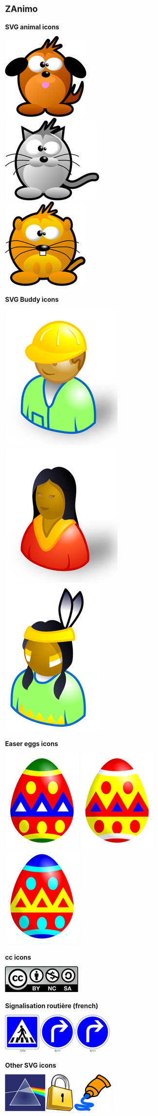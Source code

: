 # ZAnimo

## SVG animal icons

![](./zanimo/za-dog.svg)
![](./zanimo/za-cat.svg)
![](./zanimo/za-tictac.svg)

## SVG Buddy icons 

![](./buddy/buddy_worker.svg)
![](./buddy/buddy_india.svg)
![](./buddy/buddy_indien4.svg)

## Easer eggs icons 

![](./eggs/egg1.svg)
![](./eggs/egg2.svg)
![](./eggs/egg3.svg)

## cc icons

![](./cc/by-nc-sa.svg)

## Signalisation routière (french)

<img src="https://github.com/Viglino/zanimo/blob/master/panneaux/C20a.svg" height=120 /> <img src="https://github.com/Viglino/zanimo/blob/master/panneaux/B21c1.svg" height=120 /> <img src="https://github.com/Viglino/zanimo/blob/master/panneaux/B21c1.svg" height=120 />

## Other SVG icons

<img src="https://github.com/Viglino/zanimo/blob/master/svg/floyd.svg" height=120 /> <img src="https://github.com/Viglino/zanimo/blob/master/svg/cadenas%202.svg" height=120 /> <img src="https://github.com/Viglino/zanimo/blob/master/svg/Tube.svg" height=120 />
